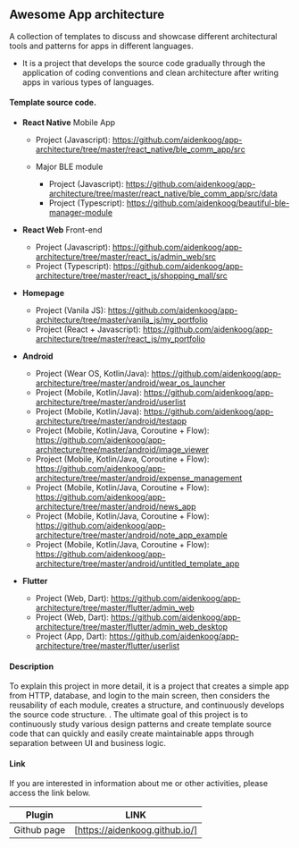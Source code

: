 ## Awesome App architecture

A collection of templates to discuss and showcase different architectural tools and patterns for apps in different languages.

- It is a project that develops the source code gradually through the application of coding conventions and clean architecture after writing apps in various types of languages.

#### Template source code.

- **React Native** Mobile App

  - Project (Javascript): https://github.com/aidenkoog/app-architecture/tree/master/react_native/ble_comm_app/src

  - Major BLE module

    - Project (Javascript): https://github.com/aidenkoog/app-architecture/tree/master/react_native/ble_comm_app/src/data
    - Project (Typescript): https://github.com/aidenkoog/beautiful-ble-manager-module

- **React Web** Front-end

  - Project (Javascript): https://github.com/aidenkoog/app-architecture/tree/master/react_js/admin_web/src
  - Project (Typescript): https://github.com/aidenkoog/app-architecture/tree/master/react_js/shopping_mall/src

- **Homepage**

  - Project (Vanila JS): https://github.com/aidenkoog/app-architecture/tree/master/vanila_js/my_portfolio
  - Project (React + Javascript): https://github.com/aidenkoog/app-architecture/tree/master/react_js/my_portfolio

- **Android**

  - Project (Wear OS, Kotlin/Java): https://github.com/aidenkoog/app-architecture/tree/master/android/wear_os_launcher
  - Project (Mobile, Kotlin/Java): https://github.com/aidenkoog/app-architecture/tree/master/android/userlist
  - Project (Mobile, Kotlin/Java): https://github.com/aidenkoog/app-architecture/tree/master/android/testapp
  - Project (Mobile, Kotlin/Java, Coroutine + Flow): https://github.com/aidenkoog/app-architecture/tree/master/android/image_viewer
  - Project (Mobile, Kotlin/Java, Coroutine + Flow): https://github.com/aidenkoog/app-architecture/tree/master/android/expense_management
  - Project (Mobile, Kotlin/Java, Coroutine + Flow): https://github.com/aidenkoog/app-architecture/tree/master/android/news_app
  - Project (Mobile, Kotlin/Java, Coroutine + Flow): https://github.com/aidenkoog/app-architecture/tree/master/android/note_app_example
  - Project (Mobile, Kotlin/Java, Coroutine + Flow): https://github.com/aidenkoog/app-architecture/tree/master/android/untitled_template_app

- **Flutter**

  - Project (Web, Dart): https://github.com/aidenkoog/app-architecture/tree/master/flutter/admin_web
  - Project (Web, Dart): https://github.com/aidenkoog/app-architecture/tree/master/flutter/admin_web_desktop
  - Project (App, Dart): https://github.com/aidenkoog/app-architecture/tree/master/flutter/userlist

#### Description

To explain this project in more detail, it is a project that creates a simple app from HTTP, database, and login to the main screen, then considers the reusability of each module, creates a structure, and continuously develops the source code structure. .
The ultimate goal of this project is to continuously study various design patterns and create template source code that can quickly and easily create maintainable apps through separation between UI and business logic.

#### Link

If you are interested in information about me or other activities, please access the link below.

| Plugin      | LINK                           |
| ----------- | ------------------------------ |
| Github page | [https://aidenkoog.github.io/] |
